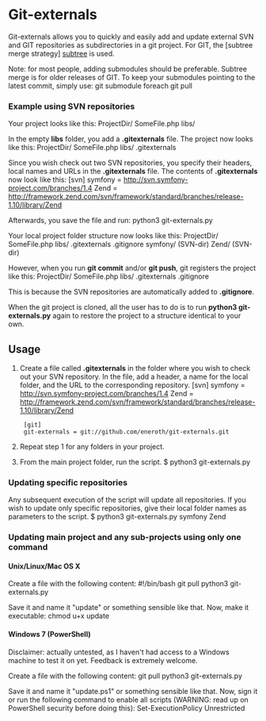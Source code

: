 # Git-externals

Git-externals allows you to quickly and easily add and update external SVN and GIT repositories as subdirectories in a git project. For GIT, the [subtree merge strategy] [subtree] is used. 

Note: for most people, adding submodules should be preferable. Subtree merge is for older releases of GIT. To keep your submodules pointing to the latest commit, simply use:
    git submodule foreach git pull


### Example using SVN repositories
Your project looks like this:
    ProjectDir/
      SomeFile.php
      libs/

In the empty **libs** folder, you add a **.gitexternals** file. The project now looks like this:
    ProjectDir/
      SomeFile.php
      libs/
        .gitexternals

Since you wish check out two SVN repositories, you specify their headers, local names and URLs in the **.gitexternals** file. The contents of **.gitexternals** now look like this:
    [svn]
    symfony = http://svn.symfony-project.com/branches/1.4
    Zend    = http://framework.zend.com/svn/framework/standard/branches/release-1.10/library/Zend

Afterwards, you save the file and run:
    python3 git-externals.py

Your local project folder structure now looks like this:
    ProjectDir/
      SomeFile.php
      libs/
        .gitexternals
        .gitignore
        symfony/   (SVN-dir)
        Zend/      (SVN-dir)

However, when you run **git commit** and/or **git push**, git registers the project like this:
    ProjectDir/
      SomeFile.php
      libs/
        .gitexternals
        .gitignore

This is because the SVN repositories are automatically added to **.gitignore**. 

When the git project is cloned, all the user has to do is to run **python3 git-externals.py** again to restore the project to a structure identical to your own.


## Usage
1. Create a file called **.gitexternals** in the folder where you wish to check out your SVN repository. In the file, add a header, a name for the local folder, and the URL to the corresponding repository.
        [svn]
        symfony = http://svn.symfony-project.com/branches/1.4
        Zend    = http://framework.zend.com/svn/framework/standard/branches/release-1.10/library/Zend
        
        [git]
        git-externals = git://github.com/eneroth/git-externals.git

3. Repeat step 1 for any folders in your project.
4. From the main project folder, run the script.
		$ python3 git-externals.py

### Updating specific repositories
Any subsequent execution of the script will update all repositories. If you wish to update only specific repositories, give their local folder names as parameters to the script.
		$ python3 git-externals.py symfony Zend

### Updating main project and any sub-projects using only one command
#### Unix/Linux/Mac OS X
Create a file with the following content:
    #!/bin/bash
    git pull
    python3 git-externals.py

Save it and name it "update" or something sensible like that. Now, make it executable:
    chmod u+x update

#### Windows 7 (PowerShell)
Disclaimer: actually untested, as I haven't had access to a Windows machine to test it on yet. Feedback is extremely welcome.

Create a file with the following content:
    git pull
    python3 git-externals.py

Save it and name it "update.ps1" or something sensible like that. Now, sign it or run the following command to enable all scripts (WARNING: read up on PowerShell security before doing this):
    Set-ExecutionPolicy Unrestricted

[subtree]: http://www.kernel.org/pub/software/scm/git/docs/howto/using-merge-subtree.html  "How to use the subtree merge strategy"